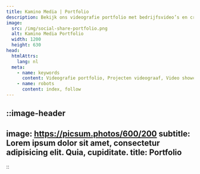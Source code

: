 ```yaml
---
title: Kamino Media | Portfolio
description: Bekijk ons videografie portfolio met bedrijfsvideo’s en creatieve projecten. Laat je inspireren door eerdere videoproducties.
image:
  src: /img/social-share-portfolio.png
  alt: Kamino Media Portfolio
  width: 1200
  height: 630
head:
  htmlAttrs:
    lang: nl
  meta:
    - name: keywords
      content: Videografie portfolio, Projecten videograaf, Video showcase, Films en video’s, Creatieve videoprojecten, Cinematografie voorbeelden, Video reels, Portfolio videoproductie, Voorbeelden video werk, Video creaties
    - name: robots
      content: index, follow
---
```


::image-header
---
image: https://picsum.photos/600/200
subtitle: Lorem ipsum dolor sit amet, consectetur adipisicing elit. Quia, cupiditate.
title: Portfolio
---
::
